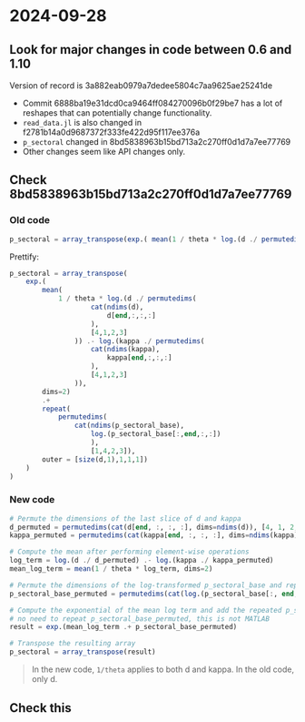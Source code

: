 # 2024-09-28
## Look for major changes in code between 0.6 and 1.10
Version of record is 3a882eab0979a7dedee5804c7aa9625ae25241de

- Commit 6888ba19e31dcd0ca9464ff084270096b0f29be7 has a lot of reshapes that can potentially change functionality. 
- `read_data.jl` is also changed in f2781b14a0d9687372f333fe422d95f117ee376a
- `p_sectoral` changed in 8bd5838963b15bd713a2c270ff0d1d7a7ee77769
- Other changes seem like API changes only.

## Check 8bd5838963b15bd713a2c270ff0d1d7a7ee77769
### Old code
```julia
p_sectoral = array_transpose(exp.( mean(1 / theta * log.(d ./ permutedims(cat(ndims(d),d[end,:,:,:]),[4,1,2,3])) .- log.(kappa ./ permutedims(cat(ndims(kappa),kappa[end,:,:,:]),[4,1,2,3])), dims=2) .+ repeat(permutedims(cat(ndims(p_sectoral_base), log.(p_sectoral_base[:,end,:,:])), [1,4,2,3]), outer = [size(d,1),1,1,1]) ))
```

Prettify:
```julia
p_sectoral = array_transpose(
    exp.( 
        mean(
            1 / theta * log.(d ./ permutedims(
                    cat(ndims(d),
                        d[end,:,:,:]
                    ),
                    [4,1,2,3]
                )) .- log.(kappa ./ permutedims(
                    cat(ndims(kappa),
                        kappa[end,:,:,:]
                    ),
                    [4,1,2,3]
                )), 
        dims=2) 
        .+ 
        repeat(
            permutedims(
                cat(ndims(p_sectoral_base), 
                    log.(p_sectoral_base[:,end,:,:])
                    ), 
                    [1,4,2,3]), 
        outer = [size(d,1),1,1,1]) 
    )
)
```

### New code
```julia
# Permute the dimensions of the last slice of d and kappa
d_permuted = permutedims(cat(d[end, :, :, :], dims=ndims(d)), [4, 1, 2, 3])
kappa_permuted = permutedims(cat(kappa[end, :, :, :], dims=ndims(kappa)), [4, 1, 2, 3])

# Compute the mean after performing element-wise operations
log_term = log.(d ./ d_permuted) .- log.(kappa ./ kappa_permuted)
mean_log_term = mean(1 / theta * log_term, dims=2)

# Permute the dimensions of the log-transformed p_sectoral_base and repeat it
p_sectoral_base_permuted = permutedims(cat(log.(p_sectoral_base[:, end, :, :]), dims=ndims(p_sectoral_base)), [1, 4, 2, 3])

# Compute the exponential of the mean log term and add the repeated p_sectoral_base
# no need to repeat p_sectoral_base_permuted, this is not MATLAB
result = exp.(mean_log_term .+ p_sectoral_base_permuted)

# Transpose the resulting array
p_sectoral = array_transpose(result)
```

> In the new code, `1/theta` applies to both d and kappa. In the old code, only d.

## Check this